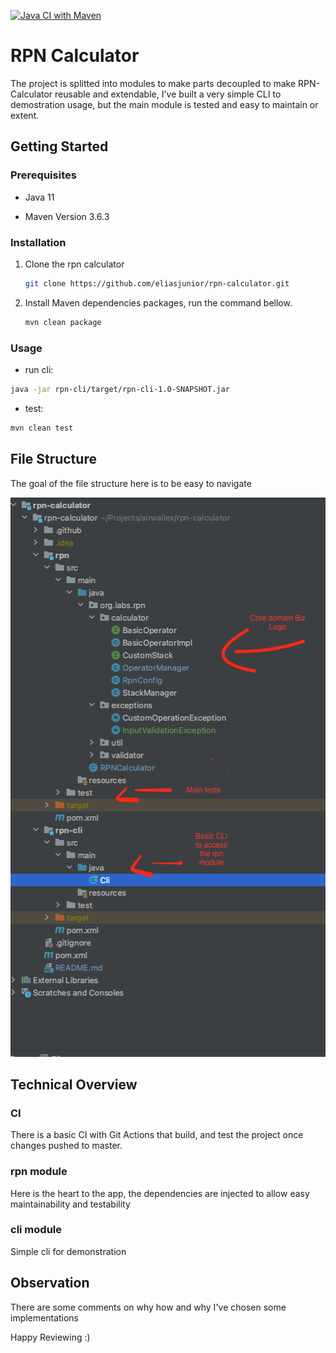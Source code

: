 [![Java CI with Maven](https://github.com/eliasjunior/rpn-calculator/actions/workflows/build.yml/badge.svg)](https://github.com/eliasjunior/rpn-calculator/actions/workflows/build.yml)

# RPN Calculator

The project is splitted into modules to make parts decoupled to make RPN-Calculator reusable and extendable, I've built a very simple CLI to demostration usage,
but the main module is tested and easy to maintain or extent.

## Getting Started

### Prerequisites

* Java 11

* Maven Version 3.6.3

### Installation

1. Clone the rpn calculator
   ```sh
   git clone https://github.com/eliasjunior/rpn-calculator.git
   ```
2. Install Maven dependencies packages, run the command bellow.
   ```sh
   mvn clean package
   ```

### Usage
- run cli:
```bash
java -jar rpn-cli/target/rpn-cli-1.0-SNAPSHOT.jar
```
- test:
```bash
mvn clean test
```


## File Structure

The goal of the file structure here is to be easy to navigate

<a href="https://github.com/eliasjunior/rpn-calculator/blob/main/images/files-structure.png">
   <img src="img/files-structure.png" alt="Logo"  width="506px" height="895px">
</a>

## Technical Overview 

### CI

There is a basic CI with Git Actions that build, and test the project once changes pushed to master.

### rpn module 

Here is the heart to the app, the dependencies are injected to allow easy maintainability and testability

### cli module 

Simple cli for demonstration

## Observation

There are some comments on why how and why I've chosen some implementations

Happy Reviewing :)



